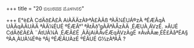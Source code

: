 +++
title = "20 ಬಿಲುರವದ ಮೊಳಗಿನಲಿ"

+++
E°è£À CdÄð£À£À AiÀÄÄzÀÞªÀ£ÀÄß ªÀÄ¼ÉUÁ®zÀ ªÉÆÃqÀ UÀÄqÀÄUÀÄ ªÀÄ¼ÉUÉ ºÉÆÃ°¹ ªÀtÂð¹gÀÄªÀÅzÀÄ ¸ÉÆUÀ¸ÁVzÉ. »ÃUÉ CdÄð£À£À ¨ÁtUÀ¼À ¸ÉÆÃ£É ¸ÀÄjAiÀÄvÉÆqÀVzÀgÉ ±ÀvÀÄæ¸ÉÊ£ÀåªÉA§ ºÀA¸ÀUÀ¼É®è ºÁj ºÉÆÃUÀzÉ ºÉÃUÉ G½zÀªÀÅ ?